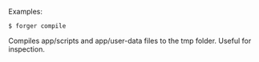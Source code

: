 Examples:

    $ forger compile

Compiles app/scripts and app/user-data files to the tmp folder. Useful for inspection.
